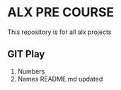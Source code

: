 # ALX PRE COURSE

This repository is for all alx projects

## GIT Play
1. Numbers
2. Names
README.md updated
